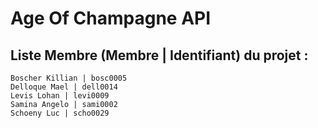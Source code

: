 # Age Of Champagne API
## Liste Membre (Membre | Identifiant) du projet :

	Boscher Killian | bosc0005
	Delloque Mael | dell0014
	Levis Lohan | levi0009
	Samina Angelo | sami0002
	Schoeny Luc | scho0029

